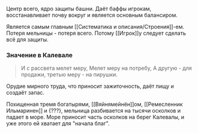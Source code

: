 Центр всего, ядро защиты башни. Даёт баффы игрокам, восстанавливает почву вокруг и является основным балансиром.

Является самым главным [[Систематика и описания/Строения]]-ем. Потеря мельницы - потеря всего. Потому [[Игрок]]у следует сделать всё для защиты.

### Значение в Калевале
> И с рассвета мелет меру, Мелет меру на потребу, А другую - для продажи, третью меру - на пирушки.

Орудие мирного труда, что приносит зажиточность, даёт пищу и создаёт запас.

Похищенная тремя богатырями, [[Вяйнямейнён]]ом, [[Ремесленник Ильмаринен]] и {???}, мельница разбивается на тысячи осколков и падает в море. Море приносит часть осколков на берег Калевалы, и уже этого ей хватает для "начала благ".

